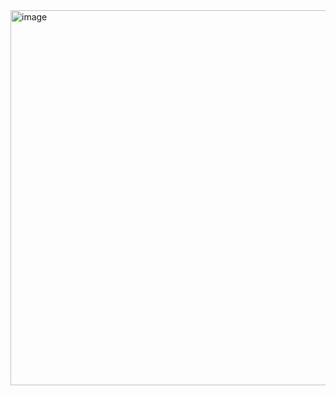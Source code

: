 <img width="960" height="600" alt="image" src="https://github.com/user-attachments/assets/869b9cbb-f6a7-42e9-bbbe-39c0e7cdde17" />
